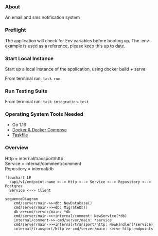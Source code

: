 ### About

An email and sms notification system

### Preflight

The application will check for Env variables before booting up. The .env-example is used as a reference, please keep this up to date.

### Start Local Instance

Start up a local instance of the application, using docker build + serve

From terminal run: `task run`

### Run Testing Suite

From terminal run: `task integration-test`

### Operating System Tools Needed

- Go 1.16
- [Docker & Docker Compose](https://docs.docker.com/get-docker/)
- [Taskfile](https://taskfile.dev/#/installation)

### Overview

Http = internal/transport/http\
Service = internal/comment/comment\
Repository = internal/db

```mermaid
flowchart LR
  /api/v1/endpoint-name <--> Http <--> Service <--> Repository <--> Postgres
  Service <--> Client

```

```mermaid
sequenceDiagram
    cmd/server/main->>+db: NewDatabase()
    cmd/server/main->>+db: MigrateDb()
    db->>+cmd/server/main: *db
    cmd/server/main->>+internal/comment: NewService(*db)
    internal/comment->>-cmd/server/main: *service
    cmd/server/main->>+internal/transport/http: NewHandler(*service)
    internal/transport/http->>-cmd/server/main: serve http endpoints
```
